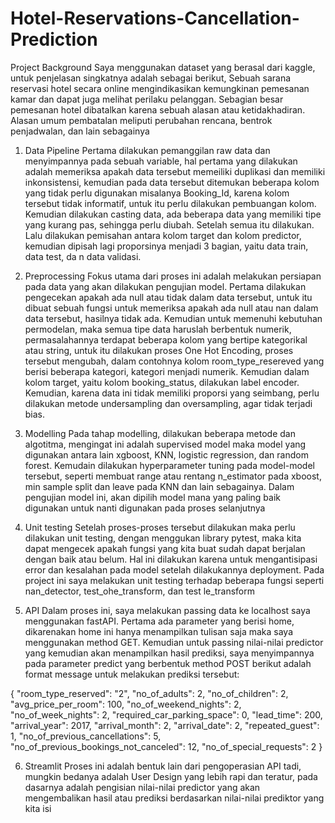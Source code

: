 # Hotel-Reservations-Cancellation-Prediction

Project Background
Saya menggunakan dataset yang berasal dari kaggle, untuk penjelasan singkatnya adalah sebagai berikut, Sebuah sarana reservasi hotel secara online mengindikasikan kemungkinan pemesanan kamar dan dapat juga melihat perilaku pelanggan. Sebagian besar pemesanan hotel dibatalkan karena sebuah alasan atau ketidakhadiran. Alasan umum pembatalan meliputi perubahan rencana, bentrok penjadwalan, dan lain sebagainya

1. Data Pipeline
Pertama dilakukan pemanggilan raw data dan menyimpannya pada sebuah variable, hal pertama yang dilakukan adalah memeriksa apakah data tersebut memeiliki duplikasi dan memiliki inkonsistensi, kemudian pada data tersebut ditemukan beberapa kolom yang tidak perlu digunakan misalanya Booking_Id, karena kolom tersebut tidak informatif, untuk itu perlu dilakukan pembuangan kolom. Kemudian dilakukan casting data, ada beberapa data yang memiliki tipe yang kurang pas, sehingga perlu diubah. Setelah semua itu dilakukan. Lalu dilakukan pemisahan antara kolom target dan kolom predictor, kemudian dipisah lagi proporsinya menjadi 3 bagian, yaitu data train, data test, da n data validasi.

2. Preprocessing
Fokus utama dari proses ini adalah melakukan persiapan pada data yang akan dilakukan pengujian model. Pertama dilakukan pengecekan apakah ada null atau tidak dalam data tersebut, untuk itu dibuat sebuah fungsi untuk memeriksa apakah ada null atau nan dalam data tersebut, hasilnya tidak ada. Kemudian untuk memenuhi kebutuhan permodelan, maka semua tipe data haruslah berbentuk numerik, permasalahannya terdapat beberapa kolom yang bertipe kategorikal atau string, untuk itu dilakukan proses One Hot Encoding, proses tersebut mengubah, dalam contohnya kolom room_type_resereved yang berisi beberapa kategori, kategori menjadi numerik. Kemudian dalam kolom target, yaitu kolom booking_status, dilakukan label encoder. Kemudian, karena data ini tidak memiliki proporsi yang seimbang, perlu dilakukan metode undersampling dan oversampling, agar tidak terjadi bias.

3. Modelling
Pada tahap modelling, dilakukan beberapa metode dan algotitma, mengingat ini adalah supervised model maka model yang digunakan antara lain xgboost, KNN, logistic regression, dan random forest. Kemudain dilakukan hyperparameter tuning pada model-model tersebut, seperti membuat range atau rentang n_estimator pada xboost, min sample split dan leave pada KNN dan lain sebagainya. Dalam pengujian model ini, akan dipilih model mana yang paling baik digunakan untuk nanti digunakan pada proses selanjutnya

4. Unit testing
Setelah proses-proses tersebut dilakukan maka perlu dilakukan unit testing, dengan menggukan library pytest, maka kita dapat mengecek apakah fungsi yang kita buat sudah dapat berjalan dengan baik atau belum. Hal ini dilakukan karena untuk mengantisipasi error dan kesalahan pada model setelah dilakukannya deployment. Pada project ini saya melakukan unit testing terhadap beberapa fungsi seperti nan_detector, test_ohe_transform, dan test le_transform

5. API
Dalam proses ini, saya melakukan passing data ke localhost saya menggunakan fastAPI. Pertama ada parameter yang berisi home, dikarenakan home ini hanya menampilkan tulisan saja maka saya menggunakan method GET. Kemudian untuk passing nilai-nilai predictor yang kemudian akan menampilkan hasil prediksi, saya menyimpannya pada parameter predict yang berbentuk method POST
berikut adalah format message untuk melakukan prediksi tersebut:

{
  "room_type_reserved": "2",
  "no_of_adults": 2,
  "no_of_children": 2,
  "avg_price_per_room": 100,
  "no_of_weekend_nights": 2,
  "no_of_week_nights": 2,
  "required_car_parking_space": 0,
  "lead_time": 200,
  "arrival_year": 2017,
  "arrival_month": 2,
  "arrival_date": 2,
  "repeated_guest": 1,
  "no_of_previous_cancellations": 5,
  "no_of_previous_bookings_not_canceled": 12,
  "no_of_special_requests": 2
}


6. Streamlit
Proses ini adalah bentuk lain dari pengoperasian API tadi, mungkin bedanya adalah User Design yang lebih rapi dan teratur, pada dasarnya adalah pengisian nilai-nilai predictor yang akan mengembalikan hasil atau prediksi berdasarkan nilai-nilai prediktor yang kita isi

